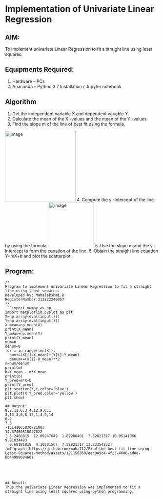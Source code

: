 # Implementation of Univariate Linear Regression
## AIM:
To implement univariate Linear Regression to fit a straight line using least squares.

## Equipments Required:
1. Hardware – PCs
2. Anaconda – Python 3.7 Installation / Jupyter notebook

## Algorithm
1. Get the independent variable X and dependent variable Y.
2. Calculate the mean of the X -values and the mean of the Y -values.
3. Find the slope m of the line of best fit using the formula. 
<img width="231" alt="image" src="https://user-images.githubusercontent.com/93026020/192078527-b3b5ee3e-992f-46c4-865b-3b7ce4ac54ad.png">
4. Compute the y -intercept of the line by using the formula:
<img width="148" alt="image" src="https://user-images.githubusercontent.com/93026020/192078545-79d70b90-7e9d-4b85-9f8b-9d7548a4c5a4.png">
5. Use the slope m and the y -intercept to form the equation of the line.
6. Obtain the straight line equation Y=mX+b and plot the scatterplot.

## Program:
```
/*
Program to implement univariate Linear Regression to fit a straight line using least squares.
Developed by: Mahalakshmi.k
RegisterNumber:212222240057  
*/
```import numpy as np
import matplotlib.pyplot as plt
X=np.array(eval(input()))
Y=np.array(eval(input()))
X_mean=np.mean(X)
print(X_mean)
Y_mean=np.mean(Y)
print(Y_mean)
num=0
denum=0
for i in range(len(X)):
  num+=(X[i]-X_mean)*(Y[i]-Y_mean)
  denum+=(X[i]-X_mean)**2
m=num/denum
print(m)
b=Y_mean - m*X_mean
print(b)
Y_pred=m*X+b
print(Y_pred)
plt.scatter(X,Y,color='blue')
plt.plot(X,Y_pred,color='yellow')
plt.show(

## Output:
8,2,11,6,3,4,12,9,6,1
3,13,3,6,8,12,1,4,9,14
6.2
7.3
-1.141065830721003
14.37460815047022
[ 5.2460815  12.09247649  1.82288401  7.52821317 10.95141066  9.81034483
  0.68181818  4.10501567  7.52821317 13.23354232]
[ml graph](https://github.com/maha712/Find-the-best-fit-line-using-Least-Squares-Method/assets/121156360/eec0a9c4-4f23-4686-ad8e-bb4498969460)





## Result:
Thus the univariate Linear Regression was implemented to fit a straight line using least squares using python programming.
